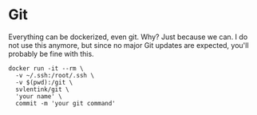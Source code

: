 # Git

Everything can be dockerized, even git.
Why? Just because we can.
I do not use this anymore, but since no major Git updates are expected, you'll probably be fine with this.

```
docker run -it --rm \
  -v ~/.ssh:/root/.ssh \
  -v $(pwd):/git \
  svlentink/git \
  'your name' \
  commit -m 'your git command'
```
